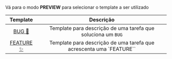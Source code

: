 Vá para o modo **PREVIEW** para selecionar o template a ser utilizado

| Template | Descrição |
| :---: | :---: |
| [BUG 🐛](?expand=1&template=bug.md) | Template para descrição de uma tarefa que soluciona um `BUG` |
| [FEATURE ✨](?expand=1&template=feature.md) | Template para descrição de uma tarefa que acrescenta uma `FEATURE``  |
